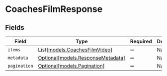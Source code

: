 # CoachesFilmResponse


## Fields

| Field                                                              | Type                                                               | Required                                                           | Description                                                        |
| ------------------------------------------------------------------ | ------------------------------------------------------------------ | ------------------------------------------------------------------ | ------------------------------------------------------------------ |
| `items`                                                            | List[[models.CoachesFilmVideo](../models/coachesfilmvideo.md)]     | :heavy_minus_sign:                                                 | N/A                                                                |
| `metadata`                                                         | [Optional[models.ResponseMetadata]](../models/responsemetadata.md) | :heavy_minus_sign:                                                 | N/A                                                                |
| `pagination`                                                       | [Optional[models.Pagination]](../models/pagination.md)             | :heavy_minus_sign:                                                 | N/A                                                                |